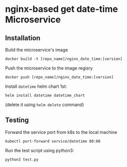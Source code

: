# nginx-based get date-time Microservice

## Installation

Build the microservice's image
```
docker build -t [repo_name]/nginx_date_time:[version]
```

Push the microservice to the image regisry
```
docker push [repo_name]/nginx_date_time:[version]
```

Install `datetime` helm chart 1st:
```
helm install datetime datetime_chart
```
(delete it using `helm delete` command)


## Testing

Forward the service port from k8s to the local machine
```
kubectl port-forward service/datetime 80:80
```

Run the test script using python3:
```
python3 test.py
```
